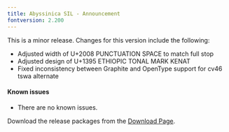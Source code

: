 ```yaml
---
title: Abyssinica SIL - Announcement
fontversion: 2.200
---
```


This is a minor release. Changes for this version include the following:

- Adjusted width of U+2008 PUNCTUATION SPACE to match full stop
- Adjusted design of U+1395 ETHIOPIC TONAL MARK KENAT
- Fixed inconsistency between Graphite and OpenType support for cv46 tswa alternate

#### Known issues

- There are no known issues.

Download the release packages from the [Download Page](https://software.sil.org/abyssinica/download/).
